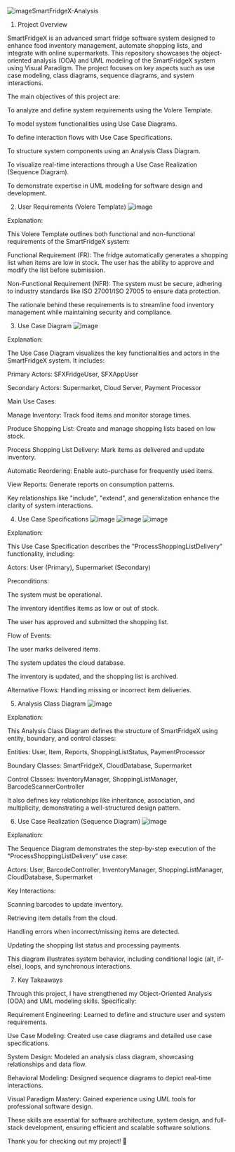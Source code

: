 ![image](https://github.com/user-attachments/assets/e8afb648-4f77-4d52-aa5f-48430bf0fc40)SmartFridgeX-Analysis

1. Project Overview

SmartFridgeX is an advanced smart fridge software system designed to enhance food inventory management, automate shopping lists, and integrate with online supermarkets. This repository showcases the object-oriented analysis (OOA) and UML modeling of the SmartFridgeX system using Visual Paradigm. The project focuses on key aspects such as use case modeling, class diagrams, sequence diagrams, and system interactions.

The main objectives of this project are:

To analyze and define system requirements using the Volere Template.

To model system functionalities using Use Case Diagrams.

To define interaction flows with Use Case Specifications.

To structure system components using an Analysis Class Diagram.

To visualize real-time interactions through a Use Case Realization (Sequence Diagram).

To demonstrate expertise in UML modeling for software design and development.

2. User Requirements (Volere Template)
![image](https://github.com/user-attachments/assets/dae9636e-fa08-49a1-b455-50946bea9826)



Explanation:

This Volere Template outlines both functional and non-functional requirements of the SmartFridgeX system:

Functional Requirement (FR): The fridge automatically generates a shopping list when items are low in stock. The user has the ability to approve and modify the list before submission.

Non-Functional Requirement (NFR): The system must be secure, adhering to industry standards like ISO 27001/ISO 27005 to ensure data protection.

The rationale behind these requirements is to streamline food inventory management while maintaining security and compliance.

3. Use Case Diagram
![image](https://github.com/user-attachments/assets/52f9befa-36c6-45b6-9fce-036b44bae0c8)



Explanation:

The Use Case Diagram visualizes the key functionalities and actors in the SmartFridgeX system. It includes:

Primary Actors: SFXFridgeUser, SFXAppUser

Secondary Actors: Supermarket, Cloud Server, Payment Processor

Main Use Cases:

Manage Inventory: Track food items and monitor storage times.

Produce Shopping List: Create and manage shopping lists based on low stock.

Process Shopping List Delivery: Mark items as delivered and update inventory.

Automatic Reordering: Enable auto-purchase for frequently used items.

View Reports: Generate reports on consumption patterns.

Key relationships like "include", "extend", and generalization enhance the clarity of system interactions.

4. Use Case Specifications
![image](https://github.com/user-attachments/assets/00b63ba2-5c4b-4c18-8123-c30fab7fde1c)
![image](https://github.com/user-attachments/assets/cd5b110b-8fbb-42cc-b5ac-518264f978de)
![image](https://github.com/user-attachments/assets/cceeca53-6c22-40d6-9732-c52fd24ee076)



Explanation:

This Use Case Specification describes the "ProcessShoppingListDelivery" functionality, including:

Actors: User (Primary), Supermarket (Secondary)

Preconditions:

The system must be operational.

The inventory identifies items as low or out of stock.

The user has approved and submitted the shopping list.

Flow of Events:

The user marks delivered items.

The system updates the cloud database.

The inventory is updated, and the shopping list is archived.

Alternative Flows: Handling missing or incorrect item deliveries.

5. Analysis Class Diagram
![image](https://github.com/user-attachments/assets/f45c2f82-e725-4f77-8647-a2f84b1f652c)



Explanation:

This Analysis Class Diagram defines the structure of SmartFridgeX using entity, boundary, and control classes:

Entities: User, Item, Reports, ShoppingListStatus, PaymentProcessor

Boundary Classes: SmartFridgeX, CloudDatabase, Supermarket

Control Classes: InventoryManager, ShoppingListManager, BarcodeScannerController

It also defines key relationships like inheritance, association, and multiplicity, demonstrating a well-structured design pattern.

6. Use Case Realization (Sequence Diagram)
![image](https://github.com/user-attachments/assets/66de50b4-e5ae-4f3c-a0c6-723510937ece)



Explanation:

The Sequence Diagram demonstrates the step-by-step execution of the "ProcessShoppingListDelivery" use case:

Actors: User, BarcodeController, InventoryManager, ShoppingListManager, CloudDatabase, Supermarket

Key Interactions:

Scanning barcodes to update inventory.

Retrieving item details from the cloud.

Handling errors when incorrect/missing items are detected.

Updating the shopping list status and processing payments.

This diagram illustrates system behavior, including conditional logic (alt, if-else), loops, and synchronous interactions.

7. Key Takeaways

Through this project, I have strengthened my Object-Oriented Analysis (OOA) and UML modeling skills. Specifically:

Requirement Engineering: Learned to define and structure user and system requirements.

Use Case Modeling: Created use case diagrams and detailed use case specifications.

System Design: Modeled an analysis class diagram, showcasing relationships and data flow.

Behavioral Modeling: Designed sequence diagrams to depict real-time interactions.

Visual Paradigm Mastery: Gained experience using UML tools for professional software design.

These skills are essential for software architecture, system design, and full-stack development, ensuring efficient and scalable software solutions.

Thank you for checking out my project! 🚀

